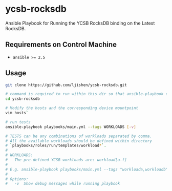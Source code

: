 # ycsb-rocksdb

Ansible Playbook for Running the YCSB RocksDB binding on the Latest RocksDB.


## Requirements on Control Machine

- `ansible >= 2.5`


## Usage

```bash
git clone https://github.com/ljishen/ycsb-rocksdb.git

# command is required to run within this dir so that ansible-playbook can see ansible.cfg
cd ycsb-rocksdb

# Modify the hosts and the corresponding device mountpoint
vim hosts`

# run tests
ansible-playbook playbooks/main.yml --tags WORKLOADS [-v]

# TESTS can be any combinations of workloads separated by comma.
# All the available workloads should be defined within directory
# `playbooks/roles/run/templates/workload*`.
#
# WORKLOADS:
#   The pre-defined YCSB workloads are: workload[a-f]
#
# E.g. ansible-playbook playbooks/main.yml --tags "workloada,workloadb"
#
# Options:
#   -v  Show debug messages while running playbook
```

